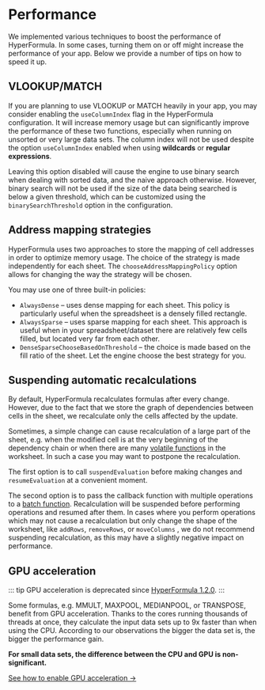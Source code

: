 # Performance

We implemented various techniques to boost the performance of
HyperFormula. In some cases, turning them on or off might increase
the performance of your app. Below we provide a number of tips on
how to speed it up.

## VLOOKUP/MATCH

If you are planning to use VLOOKUP or MATCH heavily in your app,
you may consider enabling the `useColumnIndex` flag in the HyperFormula
configuration. It will increase memory usage but can significantly
improve the performance of these two functions, especially when
running on unsorted or very large data sets. The column index will
not be used despite the option `useColumnIndex` enabled when  using
**wildcards** or **regular expressions**.

Leaving this option disabled will cause the engine to use binary
search when dealing with sorted data, and the naive approach otherwise.
However, binary search will not be used if the size of the data being
searched is below a given threshold, which can be customized using the
`binarySearchThreshold` option in the configuration.

## Address mapping strategies

HyperFormula uses two approaches to store the mapping of cell
addresses in order to optimize memory usage. The choice of the
strategy is made independently for each sheet. The
`chooseAddressMappingPolicy` option allows for changing the way
the strategy will be chosen.

You may use one of three built-in policies:

* `AlwaysDense` – uses dense mapping for each sheet. This policy is
particularly useful when the spreadsheet is a densely filled rectangle.
* `AlwaysSparse` – uses sparse mapping for each sheet. This approach
is useful when in your spreadsheet/dataset there are relatively few
cells filled, but located very far from each other.
* `DenseSparseChooseBasedOnThreshold` – the choice is made based on
the fill ratio of the sheet. Let the engine choose the best strategy
for you.

## Suspending automatic recalculations

By default, HyperFormula recalculates formulas after every change.
However, due to the fact that we store the graph of dependencies
between cells in the sheet, we recalculate only the cells affected
by the update.

Sometimes, a simple change can cause recalculation of a large part
of the sheet, e.g. when the modified cell is at the very beginning
of the dependency chain or when there are many
[volatile functions](volatile-functions.md) in the worksheet.
In such a case you may want to postpone the recalculation.

The first option is to call `suspendEvaluation` before making
changes and `resumeEvaluation` at a convenient moment.

The second option is to pass the callback function with multiple
operations to a [batch function](batch-operations.md). Recalculation
will be suspended before performing operations and resumed after them.
In cases where you perform operations which may not cause a
recalculation but only change the shape of the worksheet, like
`addRows`, `removeRows`, or `moveColumns` , we do not recommend suspending
recalculation, as this may have a slightly negative impact on
performance.

## GPU acceleration

::: tip
GPU acceleration is deprecated since [HyperFormula 1.2.0](../guide/release-notes.md#_1-2-0).
:::

Some formulas, e.g. MMULT, MAXPOOL, MEDIANPOOL, or TRANSPOSE, benefit from
GPU acceleration. Thanks to the cores running thousands of threads
at once, they calculate the input data sets up to 9x faster than
when using the CPU. According to our observations the bigger the data set is,
the bigger the performance gain.

**For small data sets, the difference between the CPU and GPU is
non-significant.**

[See how to enable GPU acceleration &#8594;](enabling-gpu-acceleration.md)